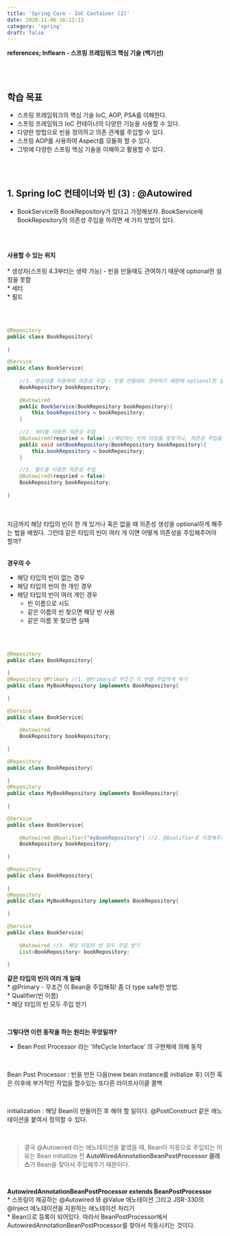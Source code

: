 ```yaml
---
title: 'Spring Core - IoC Container (2)'
date: 2020-11-06 16:21:13
category: 'spring'
draft: false
---
```


**references; Inflearn - 스프링 프레임워크 핵심 기술 (백기선)**

<br>
<br>

## 학습 목표
* 스프링 프레임워크의 핵심 기술 IoC, AOP, PSA를 이해한다.
* 스프링 프레임워크 IoC 컨테이너의 다양한 기능을 사용할 수 있다.
* 다양한 방법으로 빈을 정의하고 의존 관계를 주입할 수 있다.
* 스프링 AOP를 사용하여 Aspect를 모듈화 할 수 있다.
* 그밖에 다양한 스프링 핵심 기술을 이해하고 활용할 수 있다.
<br>
<br>

## 1. Spring IoC 컨테이너와 빈 (3) : @Autowired

* BookService와 BookRepository가 있다고 가정해보자. BookService에 BookRepository의 의존성 주입을 하려면 세 가지 방법이 있다.
<br>
<br>

**사용할 수 있는 위치**<br>
    <br> 
    * 생성자(스프링 4.3부터는 생략 가능) - 빈을 만들때도 관여하기 때문에 optional한 설정을 못함<br> 
    * 세터<br> 
    * 필드<br> 
    
<br>    
<br>

```java
@Repository
public class BookRepository{
    
}

@Service
public class BookService{
    
    //1. 생성자를 이용하여 의존성 주입 - 빈을 만들때도 관여하기 때문에 optional한 설정을 못함
    BookRepository bookRepository;
    
    @Autowired
    public BookService(BookRepository bookRepository){
        this.bookRepository = bookRepository;
    }
    
    //2. 세터를 이용한 의존성 주입
    @Autowired(requried = false) //해당하는 빈의 타입을 못찾거나, 의존성 주입을 할 수 없는 경우에는 애플리케이션 구동이 제대로 되지 않음. 그럴때 optional로 설정을 해줌.
    public void setBookRepository(BookRepository bookRepository){
        this.bookRepository = bookRepository;
    }

    //3. 필드를 이용한 의존성 주입 
    @Autowired(requried = false)
    BookRepository bookRepository;
    
}
```

<br>
<br>
지금까지 해당 타입의 빈이 한 개 있거나 혹은 없을 때 의존성 생성을 optional하게 해주는 법을 배웠다. 그런데 같은 타입의 빈이 여러 개 이면 어떻게 의존성을 주입해주어야 할까? 
<br>
<br>

**경우의 수**
* 해당 타입의 빈이 없는 경우
* 해당 타입의 빈이 한 개인 경우
* 해당 타입의 빈이 여러 개인 경우
    * 빈 이름으로 시도
    * 같은 이름의 빈 찾으면 해당 빈 사용
    * 같은 이름 못 찾으면 실패
<br>
<br>
    
```java
@Repository
public class BookRepository{
    
}
@Repository @Primary //1. @Primary로 무조건 이 빈을 주입하게 하기
public class MyBookRepository implements BookRepository{
    
}

@Service
public class BookService{
    
    @Autowired
    BookRepository bookRepository;
    
}
```

```java
@Repository
public class BookRepository{
    
}
@Repository
public class MyBookRepository implements BookRepository{
    
}

@Service
public class BookService{
    
    @Autowired @Qualifier("myBookRepository") //2. @Qualifier로 지정해주기
    BookRepository bookRepository;
    
}
```    

```java
@Repository
public class BookRepository{
    
}
@Repository
public class MyBookRepository implements BookRepository{
    
}

@Service
public class BookService{
    
    @Autowired //3. 해당 타입의 빈 모두 주입 받기
    List<BookRepository> bookRepository;
    
}

```

**같은 타입의 빈이 여러 개 일때**<br>
    * @Primary - 무조건 이 Bean을 주입해줘! 좀 더 type safe한 방법.<br>
    * Qualifier(빈 이름)<br>
    * 해당 타입의 빈 모두 주입 받기<br>

<br>

**그렇다면 이런 동작을 하는 원리는 무엇일까?**
* Bean Post Processor 라는 'lifeCycle Interface' 의 구현체에 의해 동작

<br>

Bean Post Processor 
: 빈을 만든 다음(new bean instance를 initialize 후) 이전 혹은 이후에 부가적인 작업을 할수있는 또다른 라이프사이클 콜백

<br>

initialization
: 해당 Bean이 만들어진 후 해야 할 일이다. @PostConstruct 같은 애노테이션을 붙여서 정의할 수 있다. 

<br>

>결국 @Autowired 라는 애노테이션을 붙였을 때, Bean이 자동으로 주입되는 이유는
>Bean initiallize 전 **AutoWiredAnnotationBeanPostProcessor 클래스**가 Bean을 찾아서 주입해주기 때문이다.

<br>

**AutowiredAnnotationBeanPostProcessor extends BeanPostProcessor**<br>
    * 스프링이 제공하는 @Autowired 와 @Value 애노테이션 그리고 JSR-330의 @Inject 애노테이션을 지원하는 애노테이션 처리기<br>
    * Bean으로 등록이 되어있다. 따라서 BeanPostProcessor에서 AutowiredAnnotationBeanPostProcessor를 찾아서 작동시키는 것이다.<br> 


